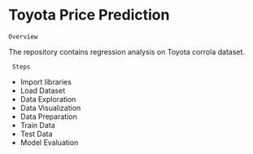 # Toyota Price Prediction

    Overview
    
The repository contains regression analysis on Toyota corrola dataset.

     Steps

- Import libraries
- Load Dataset
- Data Exploration
- Data Visualization
- Data Preparation
- Train Data
- Test Data
- Model Evaluation

    
